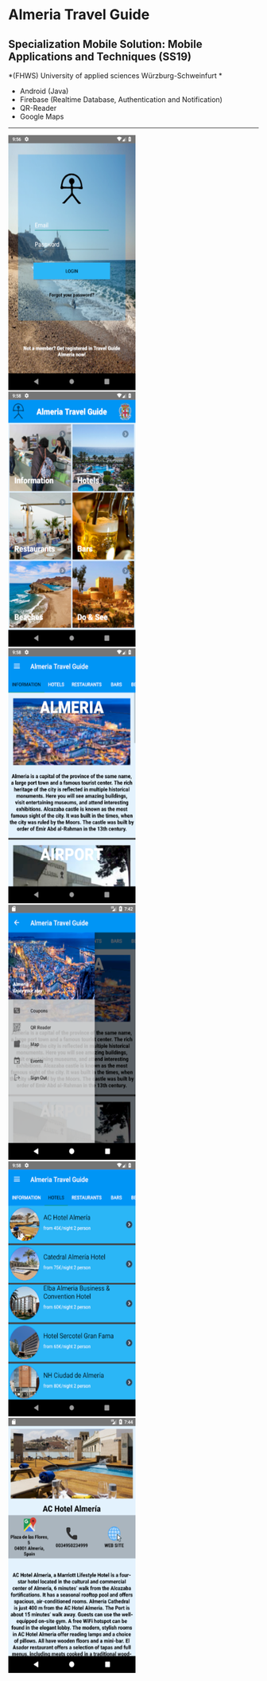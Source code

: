 # Almeria Travel Guide 
 ##  Specialization Mobile Solution: Mobile Applications and Techniques (SS19)

*(FHWS) University of applied sciences Würzburg-Schweinfurt *
* Android (Java)
* Firebase (Realtime Database, Authentication and Notification)
* QR-Reader
* Google Maps
____________
<img src="https://github.com/Tuv01/TravelGuideAlmeria/blob/master/2019-04-12_21h56_17.png" width="256" height="512"> <img src="https://github.com/Tuv01/TravelGuideAlmeria/blob/master/2019-04-12_21h58_40.png" width="256" height="512"> <img src="https://github.com/Tuv01/TravelGuideAlmeria/blob/master/2019-04-12_21h58_47.png" width="256" height="512"> <img src="https://github.com/Tuv01/TravelGuideAlmeria/blob/master/2019-05-12_19h43_00.png" width="256" height="512"> <img src="https://github.com/Tuv01/TravelGuideAlmeria/blob/master/2019-04-12_21h58_55.png" width="256" height="512"> <img src="https://github.com/Tuv01/TravelGuideAlmeria/blob/master/2019-05-12_19h44_36.png" width="256" height="512">
